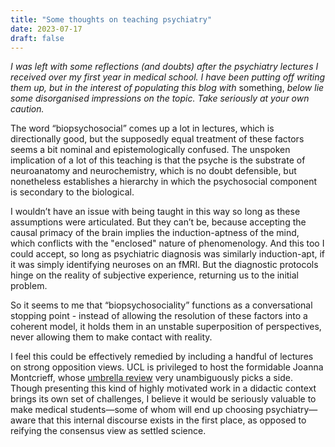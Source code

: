 ```yaml
---
title: "Some thoughts on teaching psychiatry"
date: 2023-07-17
draft: false
---
```

*I was left with some reflections (and doubts) after the psychiatry lectures I received over my first year in medical school. I have been putting off writing them up, but in the interest of populating this blog with* something, *below lie some disorganised impressions on the topic. Take seriously at your own caution.*

The word “biopsychosocial” comes up a lot in lectures, which is directionally good, but the supposedly equal treatment of these factors seems a bit nominal and epistemologically confused. The unspoken implication of a lot of this teaching is that the psyche is the substrate of neuroanatomy and neurochemistry, which is no doubt defensible, but nonetheless establishes a hierarchy in which the psychosocial component is secondary to the biological.

I wouldn’t have an issue with being taught in this way so long as these assumptions were articulated. But they can’t be, because accepting the causal primacy of the brain implies the induction-aptness of the mind, which conflicts with the "enclosed" nature of phenomenology. And this too I could accept, so long as psychiatric diagnosis was similarly induction-apt, if it was simply identifying neuroses on an fMRI. But the diagnostic protocols hinge on the reality of subjective experience, returning us to the initial problem. 

So it seems to me that “biopsychosociality” functions as a conversational stopping point - instead of allowing the resolution of these factors into a coherent model, it holds them in an unstable superposition of perspectives, never allowing them to make contact with reality.

I feel this could be effectively remedied by including a handful of lectures on strong opposition views. UCL is privileged to host the formidable Joanna Montcrieff, whose [umbrella review](https://www.nature.com/articles/s41380-022-01661-0) very unambiguously picks a side. Though presenting this kind of highly motivated work in a didactic context brings its own set of challenges, I believe it would be seriously valuable to make medical students—some of whom will end up choosing psychiatry—aware that this internal discourse exists in the first place, as opposed to reifying the consensus view as settled science.


